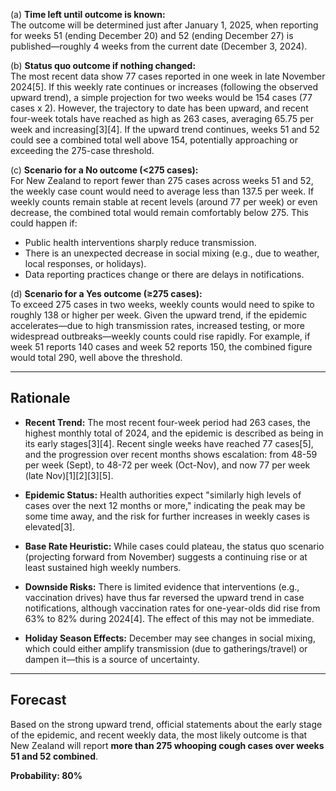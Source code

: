(a) **Time left until outcome is known:**  
The outcome will be determined just after January 1, 2025, when reporting for weeks 51 (ending December 20) and 52 (ending December 27) is published—roughly 4 weeks from the current date (December 3, 2024).

(b) **Status quo outcome if nothing changed:**  
The most recent data show 77 cases reported in one week in late November 2024[5]. If this weekly rate continues or increases (following the observed upward trend), a simple projection for two weeks would be 154 cases (77 cases x 2). However, the trajectory to date has been upward, and recent four-week totals have reached as high as 263 cases, averaging 65.75 per week and increasing[3][4]. If the upward trend continues, weeks 51 and 52 could see a combined total well above 154, potentially approaching or exceeding the 275-case threshold.

(c) **Scenario for a No outcome (<275 cases):**  
For New Zealand to report fewer than 275 cases across weeks 51 and 52, the weekly case count would need to average less than 137.5 per week. If weekly counts remain stable at recent levels (around 77 per week) or even decrease, the combined total would remain comfortably below 275. This could happen if:
- Public health interventions sharply reduce transmission.
- There is an unexpected decrease in social mixing (e.g., due to weather, local responses, or holidays).
- Data reporting practices change or there are delays in notifications.

(d) **Scenario for a Yes outcome (≥275 cases):**  
To exceed 275 cases in two weeks, weekly counts would need to spike to roughly 138 or higher per week. Given the upward trend, if the epidemic accelerates—due to high transmission rates, increased testing, or more widespread outbreaks—weekly counts could rise rapidly. For example, if week 51 reports 140 cases and week 52 reports 150, the combined figure would total 290, well above the threshold.

---

## Rationale

- **Recent Trend:** The most recent four-week period had 263 cases, the highest monthly total of 2024, and the epidemic is described as being in its early stages[3][4]. Recent single weeks have reached 77 cases[5], and the progression over recent months shows escalation: from 48-59 per week (Sept), to 48-72 per week (Oct-Nov), and now 77 per week (late Nov)[1][2][3][5].

- **Epidemic Status:** Health authorities expect "similarly high levels of cases over the next 12 months or more," indicating the peak may be some time away, and the risk for further increases in weekly cases is elevated[3].

- **Base Rate Heuristic:** While cases could plateau, the status quo scenario (projecting forward from November) suggests a continuing rise or at least sustained high weekly numbers.

- **Downside Risks:** There is limited evidence that interventions (e.g., vaccination drives) have thus far reversed the upward trend in case notifications, although vaccination rates for one-year-olds did rise from 63% to 82% during 2024[4]. The effect of this may not be immediate.

- **Holiday Season Effects:** December may see changes in social mixing, which could either amplify transmission (due to gatherings/travel) or dampen it—this is a source of uncertainty.

---

## Forecast

Based on the strong upward trend, official statements about the early stage of the epidemic, and recent weekly data, the most likely outcome is that New Zealand will report **more than 275 whooping cough cases over weeks 51 and 52 combined**.

**Probability: 80%**